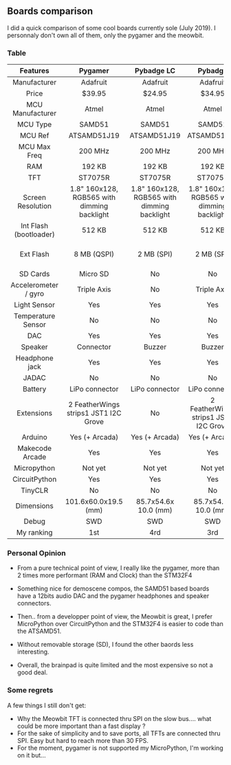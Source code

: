 ## Boards comparison

I did a quick comparison of some cool boards currently sole (July 2019).
I personnaly don't own all of them, only the pygamer and the meowbit.

### Table

| Features | Pygamer | Pybadge LC | Pybadge | Meowbit | Brainpad arcade |
|:----------------------:|:-------------------------------------------:|:-------------------------------------------:|:-------------------------------------------:|:----------------------------------------------:|:-----------------------:|
| Manufacturer | Adafruit | Adafruit | Adafruit | Kittenbot | GHI |
| Price | $39.95 | $24.95 | $34.95 | $39.90 | $49.95 |
| MCU Manufacturer | Atmel | Atmel | Atmel | ST | ST |
| MCU Type | SAMD51 | SAMD51 | SAMD51 | STM32 | STM32 |
| MCU Ref | ATSAMD51J19 | ATSAMD51J19 | ATSAMD51J19 | STM32F401RET6 | STM32F401 |
| MCU Max Freq | 200 MHz | 200 MHz | 200 MHz | 84 MHz | 84 MHz |
| RAM | 192 KB | 192 KB | 192 KB | 96 KB | 96 KB |
| TFT | ST7075R | ST7075R | ST7075R | ST7735 | ST7735 ? |
| Screen Resolution | 1.8" 160x128, RGB565 with dimming backlight | 1.8" 160x128, RGB565 with dimming backlight | 1.8" 160x128, RGB565 with dimming backlight | 1.8" 160x128, RGB565 without dimming backlight | 1.8" 160x128 |
| Int Flash (bootloader) | 512 KB | 512 KB | 512 KB | 512 KB | 512 KB |
| Ext Flash | 8 MB (QSPI) | 2 MB (SPI) | 2 MB (SPI) | 2 MB (SPI) for MP and 4 MB (SPI) for U2F | ? |
| SD Cards | Micro SD | No | No | SD | No |
| Accelerometer / gyro | Triple Axis | No | Triple Axis | mp6050 | Yes |
| Light Sensor | Yes | Yes | Yes | Yes | ? |
| Temperature Sensor | No | No | No | Yes | ? |
| DAC | Yes | Yes | Yes | No | No |
| Speaker | Connector | Buzzer | Buzzer | Buzzer | Buzzer |
| Headphone jack | Yes | Yes | Yes | No | No |
| JADAC | No | No | No | Yes | Yes |
| Battery | LiPo connector | LiPo connector | LiPo connector | LiPo connector | 3 AAA |
| Extensions | 2 FeatherWings strips1 JST1 I2C Grove | No | 2 FeatherWings strips1 JST1 I2C Grove | BBCMicro 40 pins goldfinger | D1-D7/PWR/3v3/GNDS1, S2 |
| Arduino | Yes (+ Arcada) | Yes (+ Arcada) | Yes (+ Arcada) | No | No |
| Makecode Arcade | Yes | Yes | Yes | Yes | Yes |
| Micropython | Not yet | Not yet | Not yet | Yes | No |
| CircuitPython | Yes | Yes | Yes | No | No |
| TinyCLR | No | No | No | No | Maybe |
| Dimensions | 101.6x60.0x19.5 (mm) | 85.7x54.6x 10.0 (mm) | 85.7x54.6x 10.0 (mm) | 52x76x12(mm) | ? |
| Debug | SWD | SWD | SWD | SWD | ? |
| My ranking | 1st | 4rd | 3rd | 2nd | 5th

### Personal Opinion

- From a pure technical point of view, I really like the pygamer, more than 2 times more performant (RAM and Clock) than the STM32F4

- Something nice for demoscene compos, the SAMD51 based boards have a 12bits audio DAC and the pygamer headphones and speaker connectors.

- Then.. from a developper point of view, the Meowbit is great, I prefer MicroPython over CircuitPython and the STM32F4 is easier to code than the ATSAMD51.

- Without removable storage (SD), I found the other baords less interesting. 

- Overall, the brainpad is quite limited and the most expensive so not a good deal.


### Some regrets

A few things I still don't get:

- Why the Meowbit TFT is connected thru SPI on the slow bus.... what could be more important than a fast display ?
- For the sake of simplicity and to save ports, all TFTs are connected thru SPI. Easy but hard to reach more than 30 FPS.
- For the moment, pygamer is not supported my MicroPython, I'm working on it but...


